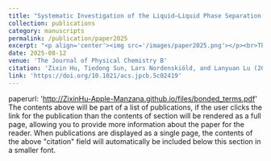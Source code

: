 ```yaml
---
title: "Systematic Investigation of the Liquid–Liquid Phase Separation Propensity of Intrinsically Disordered Proteins by Molecular Simulations"
collection: publications
category: manuscripts
permalink: /publication/paper2025
excerpt: "<p align='center'><img src='/images/paper2025.png'></p><br>This paper is about relation between liquid-liquid phase separation (LLPS) propensity and multivalency of disordered proteins. It provides a recommended multivalence cutoff for LLPS<br><b>"
date: 2025-08-12
venue: 'The Journal of Physical Chemistry B'
citation: 'Zixin Hu, Tiedong Sun, Lars Nordenskiöld, and Lanyuan Lu (2025). &quot;Systematic Investigation of the Liquid–Liquid Phase Separation Propensity of Intrinsically Disordered Proteins by Molecular Simulations.&quot; <i>The Journal of Physical Chemistry B</i>. ASAP.'
link: 'https://doi.org/10.1021/acs.jpcb.5c02419' 
---
```

<!--slidesurl: 'http://academicpages.github.io/files/slides1.pdf'-->
paperurl: 'http://ZixinHu-Apple-Manzana.github.io/files/bonded_terms.pdf'
The contents above will be part of a list of publications, if the user clicks the link for the publication than the contents of section will be rendered as a full page, allowing you to provide more information about the paper for the reader. When publications are displayed as a single page, the contents of the above "citation" field will automatically be included below this section in a smaller font.
